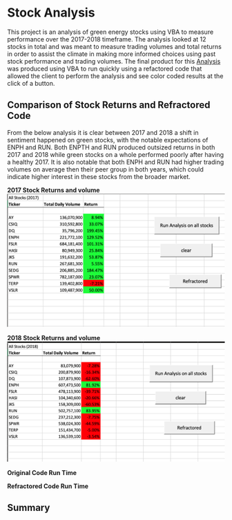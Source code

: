 # Stock Analysis
This project is an analysis of green energy stocks using VBA to measure performance over the 2017-2018 timeframe. The analysis looked at 12 stocks in total and was meant to measure trading volumes and total returns in order to assist the climate in making more informed choices using past stock performance and trading volumes. The final product for this [Analysis](https://github.com/AsaHolley/Stock-Analysis/blob/main/Challenge_AH.xlsm) was produced using VBA to run quickly using a refactored code that allowed the client to perform the analysis and see color coded results at the click of a button. 

## Comparison of Stock Returns and Refractored Code

From the below analysis it is clear between 2017 and 2018 a shift in sentiment happened on green stocks, with the notable expectations of ENPH and RUN. Both ENPTH and RUN produced outsized returns in both 2017 and 2018 while green stocks on a whole performed poorly after having a healthy 2017. It is also notable that both ENPH and RUN had higher trading volumes on average then their peer group in both years, which could indicate higher interest in these stocks from the broader market.  

**2017 Stock Returns and volume**
![](https://github.com/AsaHolley/Stock-Analysis/blob/main/2017%20Analysis.png)


**2018 Stock Returns and volume**
![](https://github.com/AsaHolley/Stock-Analysis/blob/main/2018%20Analysis.png)



**Original Code Run Time**


**Refractored Code Run Time**


## Summary


